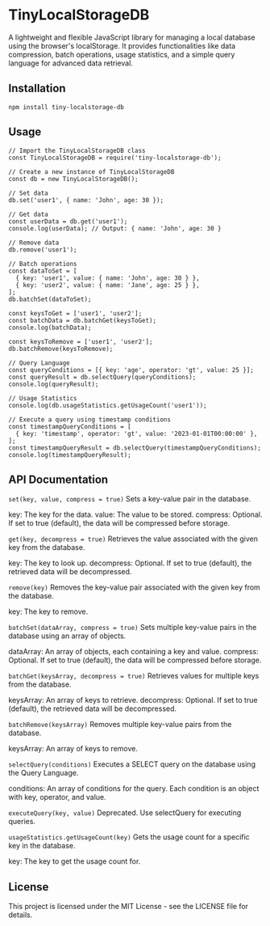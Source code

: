 # TinyLocalStorageDB

A lightweight and flexible JavaScript library for managing a local database using the browser's localStorage. It provides functionalities like data compression, batch operations, usage statistics, and a simple query language for advanced data retrieval.

## Installation

```
npm install tiny-localstorage-db
```

## Usage
```
// Import the TinyLocalStorageDB class
const TinyLocalStorageDB = require('tiny-localstorage-db');

// Create a new instance of TinyLocalStorageDB
const db = new TinyLocalStorageDB();

// Set data
db.set('user1', { name: 'John', age: 30 });

// Get data
const userData = db.get('user1');
console.log(userData); // Output: { name: 'John', age: 30 }

// Remove data
db.remove('user1');

// Batch operations
const dataToSet = [
  { key: 'user1', value: { name: 'John', age: 30 } },
  { key: 'user2', value: { name: 'Jane', age: 25 } },
];
db.batchSet(dataToSet);

const keysToGet = ['user1', 'user2'];
const batchData = db.batchGet(keysToGet);
console.log(batchData);

const keysToRemove = ['user1', 'user2'];
db.batchRemove(keysToRemove);

// Query Language
const queryConditions = [{ key: 'age', operator: 'gt', value: 25 }];
const queryResult = db.selectQuery(queryConditions);
console.log(queryResult);

// Usage Statistics
console.log(db.usageStatistics.getUsageCount('user1'));

// Execute a query using timestamp conditions
const timestampQueryConditions = [
  { key: 'timestamp', operator: 'gt', value: '2023-01-01T00:00:00' },
];
const timestampQueryResult = db.selectQuery(timestampQueryConditions);
console.log(timestampQueryResult);
```

## API Documentation

``` set(key, value, compress = true) ```
Sets a key-value pair in the database.

key: The key for the data.
value: The value to be stored.
compress: Optional. If set to true (default), the data will be compressed before storage.

``` get(key, decompress = true) ```
Retrieves the value associated with the given key from the database.

key: The key to look up.
decompress: Optional. If set to true (default), the retrieved data will be decompressed.

``` remove(key) ```
Removes the key-value pair associated with the given key from the database.

key: The key to remove.

``` batchSet(dataArray, compress = true) ```
Sets multiple key-value pairs in the database using an array of objects.

dataArray: An array of objects, each containing a key and value.
compress: Optional. If set to true (default), the data will be compressed before storage.

``` batchGet(keysArray, decompress = true) ```
Retrieves values for multiple keys from the database.

keysArray: An array of keys to retrieve.
decompress: Optional. If set to true (default), the retrieved data will be decompressed.

``` batchRemove(keysArray) ```
Removes multiple key-value pairs from the database.

keysArray: An array of keys to remove.

``` selectQuery(conditions) ```
Executes a SELECT query on the database using the Query Language.

conditions: An array of conditions for the query. Each condition is an object with key, operator, and value.

``` executeQuery(key, value) ```
Deprecated. Use selectQuery for executing queries.

``` usageStatistics.getUsageCount(key) ```
Gets the usage count for a specific key in the database.

key: The key to get the usage count for.

## License
This project is licensed under the MIT License - see the LICENSE file for details.